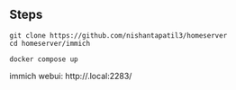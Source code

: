 ## Steps

```
git clone https://github.com/nishantapatil3/homeserver
cd homeserver/immich

docker compose up
```

immich webui: http://<machine>.local:2283/
